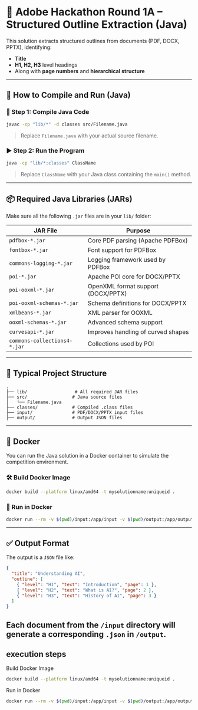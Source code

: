 # 📘 Adobe Hackathon Round 1A – Structured Outline Extraction (Java)

This solution extracts structured outlines from documents (PDF, DOCX, PPTX), identifying:
- **Title**
- **H1, H2, H3** level headings
- Along with **page numbers** and **hierarchical structure**

---

## 🚀 How to Compile and Run (Java)

### 🧪 Step 1: Compile Java Code

```bash
javac -cp "lib/*" -d classes src/Filename.java
```

> Replace `Filename.java` with your actual source filename.

### ▶️ Step 2: Run the Program

```bash
java -cp "lib/*;classes" ClassName
```

> Replace `ClassName` with your Java class containing the `main()` method.

---

## 📦 Required Java Libraries (JARs)

Make sure all the following `.jar` files are in your `lib/` folder:

| JAR File | Purpose |
|----------|---------|
| `pdfbox-*.jar` | Core PDF parsing (Apache PDFBox) |
| `fontbox-*.jar` | Font support for PDFBox |
| `commons-logging-*.jar` | Logging framework used by PDFBox |
| `poi-*.jar` | Apache POI core for DOCX/PPTX |
| `poi-ooxml-*.jar` | OpenXML format support (DOCX/PPTX) |
| `poi-ooxml-schemas-*.jar` | Schema definitions for DOCX/PPTX |
| `xmlbeans-*.jar` | XML parser for OOXML |
| `ooxml-schemas-*.jar` | Advanced schema support |
| `curvesapi-*.jar` | Improves handling of curved shapes |
| `commons-collections4-*.jar` | Collections used by POI |

---

## 📂 Typical Project Structure

```
.
├── lib/                  # All required JAR files
├── src/                 # Java source files
│   └── Filename.java
├── classes/             # Compiled .class files
├── input/               # PDF/DOCX/PPTX input files
├── output/              # Output JSON files
```

---

## 🐳 Docker

You can run the Java solution in a Docker container to simulate the competition environment.

### 🛠 Build Docker Image

```bash
docker build --platform linux/amd64 -t mysolutionname:uniqueid .
```

### 🚀 Run in Docker

```bash
docker run --rm -v $(pwd)/input:/app/input -v $(pwd)/output:/app/output --network none mysolutionname:uniqueid
```

---

## ✅ Output Format

The output is a `JSON` file like:

```json
{
  "title": "Understanding AI",
  "outline": [
    { "level": "H1", "text": "Introduction", "page": 1 },
    { "level": "H2", "text": "What is AI?", "page": 2 },
    { "level": "H3", "text": "History of AI", "page": 3 }
  ]
}
```

Each document from the `/input` directory will generate a corresponding `.json` in `/output`.
-------------------------------------------------------------------------------------------------------------
## execution steps

 Build Docker Image

```bash
docker build --platform linux/amd64 -t mysolutionname:uniqueid .
```

 Run in Docker

```bash
docker run --rm -v $(pwd)/input:/app/input -v $(pwd)/output:/app/output --network none mysolutionname:uniqueid
```